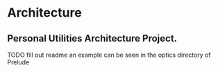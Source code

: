 # Architecture

## Personal Utilities Architecture Project.

TODO fill out readme an example can be seen in the optics directory of Prelude
